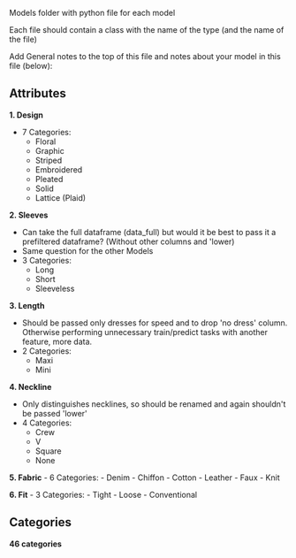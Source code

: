 Models folder with python file for each model

Each file should contain a class with the name of the type (and the name of the file)

Add General notes to the top of this file and notes about your model in this file (below):

## Attributes

**1. Design**
  - 7 Categories:
    - Floral
    - Graphic
    - Striped
    - Embroidered
    - Pleated
    - Solid
    - Lattice (Plaid)


**2. Sleeves**
  - Can take the full dataframe (data_full) but would it be best to pass it a
  prefiltered dataframe? (Without other columns and 'lower)
  - Same question for the other Models
  - 3 Categories:
    - Long
    - Short
    - Sleeveless


**3. Length**

  - Should be passed only dresses for speed and to drop 'no dress' column. Otherwise performing unnecessary train/predict tasks with another feature, more data.
  - 2 Categories:
    - Maxi
    - Mini

**4. Neckline**

  - Only distinguishes necklines, so should be renamed and again shouldn't be passed 'lower'
  - 4 Categories:
    - Crew
    - V
    - Square
    - None

**5. Fabric**
    - 6 Categories:
      - Denim
      - Chiffon
      - Cotton
      - Leather
      - Faux
      - Knit

**6. Fit**
    - 3 Categories:
      - Tight
      - Loose
      - Conventional
    
## Categories
**46 categories**
 
